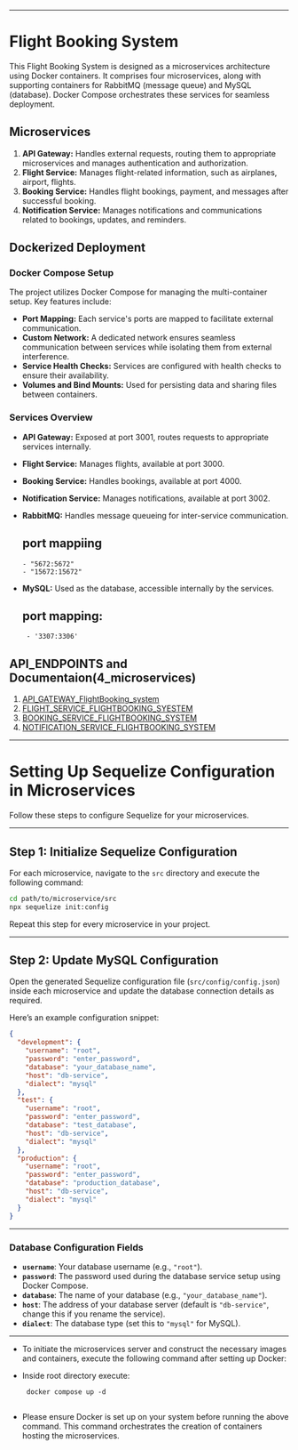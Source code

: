 
---

# Flight Booking System

This Flight Booking System is designed as a microservices architecture using Docker containers. It comprises four microservices, along with supporting containers for RabbitMQ (message queue) and MySQL (database). Docker Compose orchestrates these services for seamless deployment.

## Microservices

1. **API Gateway:** Handles external requests, routing them to appropriate microservices and manages authentication and authorization.
2. **Flight Service:** Manages flight-related information, such as airplanes, airport, flights.
3. **Booking Service:** Handles flight bookings, payment, and messages after successful booking.
4. **Notification Service:** Manages notifications and communications related to bookings, updates, and reminders.

## Dockerized Deployment

### Docker Compose Setup

The project utilizes Docker Compose for managing the multi-container setup. Key features include:

- **Port Mapping:** Each service's ports are mapped to facilitate external communication.
- **Custom Network:** A dedicated network ensures seamless communication between services while isolating them from external interference.
- **Service Health Checks:** Services are configured with health checks to ensure their availability.
- **Volumes and Bind Mounts:** Used for persisting data and sharing files between containers.

### Services Overview

- **API Gateway:** Exposed at port 3001, routes requests to appropriate services internally.
- **Flight Service:** Manages flights, available at port 3000.
- **Booking Service:** Handles bookings, available at port 4000.
- **Notification Service:** Manages notifications, available at port 3002.
- **RabbitMQ:** Handles message queueing for inter-service communication.
  
  ## port mappiing
      - "5672:5672"
      - "15672:15672"
- **MySQL:** Used as the database, accessible internally by the services.

    ## port mapping:
       - '3307:3306'

## API_ENDPOINTS and Documentaion(4_microservices)

1. [API_GATEWAY_FlightBooking_system](https://documenter.getpostman.com/view/28392756/2s9YsKhY7T)
2. [FLIGHT_SERVICE_FLIGHTBOOKING_SYESTEM](https://documenter.getpostman.com/view/28392756/2sAXjKasMW)
3. [BOOKING_SERVICE_FLIGHTBOOKING_SYSTEM](https://documenter.getpostman.com/view/28392756/2sAXjNXAjj)
4. [NOTIFICATION_SERVICE_FLIGHTBOOKING_SYSTEM](https://documenter.getpostman.com/view/28392756/2sAXjNXAy4)




---

# Setting Up Sequelize Configuration in Microservices

Follow these steps to configure Sequelize for your microservices.

---

## Step 1: Initialize Sequelize Configuration

For each microservice, navigate to the `src` directory and execute the following command:

```bash
cd path/to/microservice/src
npx sequelize init:config
```

Repeat this step for every microservice in your project.

---

## Step 2: Update MySQL Configuration

Open the generated Sequelize configuration file (`src/config/config.json`) inside each microservice and update the database connection details as required.

Here’s an example configuration snippet:

```json
{
  "development": {
    "username": "root",
    "password": "enter_password",
    "database": "your_database_name",
    "host": "db-service",
    "dialect": "mysql"
  },
  "test": {
    "username": "root",
    "password": "enter_password",
    "database": "test_database",
    "host": "db-service",
    "dialect": "mysql"
  },
  "production": {
    "username": "root",
    "password": "enter_password",
    "database": "production_database",
    "host": "db-service",
    "dialect": "mysql"
  }
}
```

---

### Database Configuration Fields

- **`username`**: Your database username (e.g., `"root"`).
- **`password`**: The password used during the database service setup using Docker Compose.
- **`database`**: The name of your database (e.g., `"your_database_name"`).
- **`host`**: The address of your database server (default is `"db-service"`, change this if you rename the service).
- **`dialect`**: The database type (set this to `"mysql"` for MySQL).

---



- To initiate the microservices server and construct the necessary images and containers, execute the following command after setting up Docker:

- Inside root directory execute:
  
   ```
    docker compose up -d
  ```
##
- Please ensure Docker is set up on your system before running the above command. This command orchestrates the creation of containers hosting the microservices.



